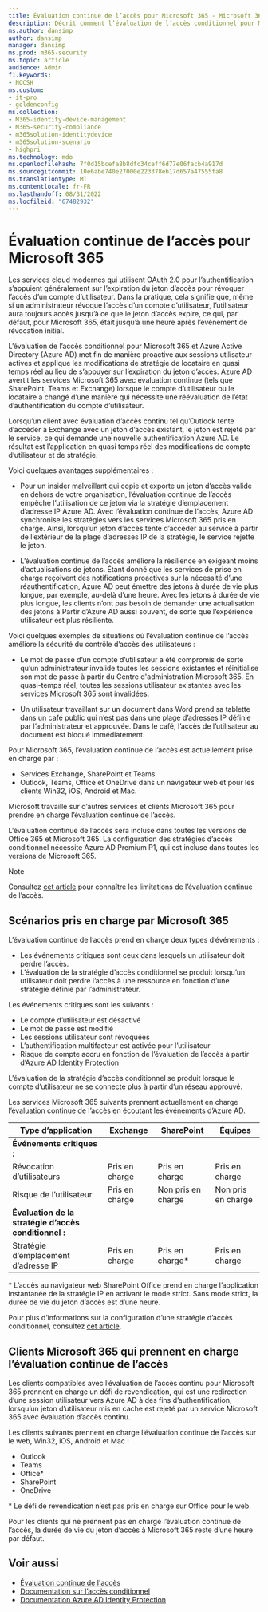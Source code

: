 ```yaml
---
title: Évaluation continue de l’accès pour Microsoft 365 - Microsoft 365 pour les entreprises
description: Décrit comment l’évaluation de l’accès conditionnel pour Microsoft 365 et Azure AD met fin de manière proactive aux sessions utilisateur actives et applique les modifications de stratégie de locataire en quasi-temps réel.
ms.author: dansimp
author: dansimp
manager: dansimp
ms.prod: m365-security
ms.topic: article
audience: Admin
f1.keywords:
- NOCSH
ms.custom:
- it-pro
- goldenconfig
ms.collection:
- M365-identity-device-management
- M365-security-compliance
- m365solution-identitydevice
- m365solution-scenario
- highpri
ms.technology: mdo
ms.openlocfilehash: 7f0d15bcefa8b8dfc34ceff6d77e06facb4a917d
ms.sourcegitcommit: 10e6abe740e27000e223378eb17d657a47555fa8
ms.translationtype: MT
ms.contentlocale: fr-FR
ms.lasthandoff: 08/31/2022
ms.locfileid: "67482932"
---
```

# <a name="continuous-access-evaluation-for-microsoft-365"></a>Évaluation continue de l’accès pour Microsoft 365

Les services cloud modernes qui utilisent OAuth 2.0 pour l’authentification s’appuient généralement sur l’expiration du jeton d’accès pour révoquer l’accès d’un compte d’utilisateur. Dans la pratique, cela signifie que, même si un administrateur révoque l’accès d’un compte d’utilisateur, l’utilisateur aura toujours accès jusqu’à ce que le jeton d’accès expire, ce qui, par défaut, pour Microsoft 365, était jusqu’à une heure après l’événement de révocation initial.

L’évaluation de l’accès conditionnel pour Microsoft 365 et Azure Active Directory (Azure AD) met fin de manière proactive aux sessions utilisateur actives et applique les modifications de stratégie de locataire en quasi temps réel au lieu de s’appuyer sur l’expiration du jeton d’accès. Azure AD avertit les services Microsoft 365 avec évaluation continue (tels que SharePoint, Teams et Exchange) lorsque le compte d’utilisateur ou le locataire a changé d’une manière qui nécessite une réévaluation de l’état d’authentification du compte d’utilisateur.

Lorsqu’un client avec évaluation d’accès continu tel qu’Outlook tente d’accéder à Exchange avec un jeton d’accès existant, le jeton est rejeté par le service, ce qui demande une nouvelle authentification Azure AD. Le résultat est l’application en quasi temps réel des modifications de compte d’utilisateur et de stratégie.

Voici quelques avantages supplémentaires :

- Pour un insider malveillant qui copie et exporte un jeton d’accès valide en dehors de votre organisation, l’évaluation continue de l’accès empêche l’utilisation de ce jeton via la stratégie d’emplacement d’adresse IP Azure AD. Avec l’évaluation continue de l’accès, Azure AD synchronise les stratégies vers les services Microsoft 365 pris en charge. Ainsi, lorsqu’un jeton d’accès tente d’accéder au service à partir de l’extérieur de la plage d’adresses IP de la stratégie, le service rejette le jeton.

- L’évaluation continue de l’accès améliore la résilience en exigeant moins d’actualisations de jetons. Étant donné que les services de prise en charge reçoivent des notifications proactives sur la nécessité d’une réauthentification, Azure AD peut émettre des jetons à durée de vie plus longue, par exemple, au-delà d’une heure. Avec les jetons à durée de vie plus longue, les clients n’ont pas besoin de demander une actualisation des jetons à Partir d’Azure AD aussi souvent, de sorte que l’expérience utilisateur est plus résiliente.

Voici quelques exemples de situations où l’évaluation continue de l’accès améliore la sécurité du contrôle d’accès des utilisateurs :

- Le mot de passe d’un compte d’utilisateur a été compromis de sorte qu’un administrateur invalide toutes les sessions existantes et réinitialise son mot de passe à partir du Centre d'administration Microsoft 365. En quasi-temps réel, toutes les sessions utilisateur existantes avec les services Microsoft 365 sont invalidées.

- Un utilisateur travaillant sur un document dans Word prend sa tablette dans un café public qui n’est pas dans une plage d’adresses IP définie par l’administrateur et approuvée. Dans le café, l’accès de l’utilisateur au document est bloqué immédiatement.

Pour Microsoft 365, l’évaluation continue de l’accès est actuellement prise en charge par :

- Services Exchange, SharePoint et Teams.
- Outlook, Teams, Office et OneDrive dans un navigateur web et pour les clients Win32, iOS, Android et Mac.

Microsoft travaille sur d’autres services et clients Microsoft 365 pour prendre en charge l’évaluation continue de l’accès.

L’évaluation continue de l’accès sera incluse dans toutes les versions de Office 365 et Microsoft 365. La configuration des stratégies d’accès conditionnel nécessite Azure AD Premium P1, qui est incluse dans toutes les versions de Microsoft 365.

> [!NOTE]
> Consultez [cet article](/azure/active-directory/conditional-access/concept-continuous-access-evaluation#limitations) pour connaître les limitations de l’évaluation continue de l’accès.

## <a name="scenarios-supported-by-microsoft-365"></a>Scénarios pris en charge par Microsoft 365

L’évaluation continue de l’accès prend en charge deux types d’événements :

- Les événements critiques sont ceux dans lesquels un utilisateur doit perdre l’accès.
- L’évaluation de la stratégie d’accès conditionnel se produit lorsqu’un utilisateur doit perdre l’accès à une ressource en fonction d’une stratégie définie par l’administrateur.

Les événements critiques sont les suivants :

- Le compte d’utilisateur est désactivé
- Le mot de passe est modifié
- Les sessions utilisateur sont révoquées
- L’authentification multifacteur est activée pour l’utilisateur
- Risque de compte accru en fonction de l’évaluation de l’accès à partir [d’Azure AD Identity Protection](/azure/active-directory/identity-protection/overview-identity-protection)

L’évaluation de la stratégie d’accès conditionnel se produit lorsque le compte d’utilisateur ne se connecte plus à partir d’un réseau approuvé.

Les services Microsoft 365 suivants prennent actuellement en charge l’évaluation continue de l’accès en écoutant les événements d’Azure AD.

|Type d’application|Exchange|SharePoint|Équipes|
|---|---|---|---|
|**Événements critiques :**||||
|Révocation d’utilisateurs|Pris en charge|Pris en charge|Pris en charge|
|Risque de l’utilisateur|Pris en charge|Non pris en charge|Non pris en charge|
|**Évaluation de la stratégie d’accès conditionnel :**||||
|Stratégie d’emplacement d’adresse IP|Pris en charge|Pris en charge\*|Pris en charge|

\* L’accès au navigateur web SharePoint Office prend en charge l’application instantanée de la stratégie IP en activant le mode strict. Sans mode strict, la durée de vie du jeton d’accès est d’une heure.

Pour plus d’informations sur la configuration d’une stratégie d’accès conditionnel, consultez [cet article](/azure/active-directory/conditional-access/overview).

## <a name="microsoft-365-clients-supporting-continuous-access-evaluation"></a>Clients Microsoft 365 qui prennent en charge l’évaluation continue de l’accès

Les clients compatibles avec l’évaluation de l’accès continu pour Microsoft 365 prennent en charge un défi de revendication, qui est une redirection d’une session utilisateur vers Azure AD à des fins d’authentification, lorsqu’un jeton d’utilisateur mis en cache est rejeté par un service Microsoft 365 avec évaluation d’accès continu.

Les clients suivants prennent en charge l’évaluation continue de l’accès sur le web, Win32, iOS, Android et Mac :

- Outlook
- Teams
- Office\*
- SharePoint
- OneDrive

\* Le défi de revendication n’est pas pris en charge sur Office pour le web.

Pour les clients qui ne prennent pas en charge l’évaluation continue de l’accès, la durée de vie du jeton d’accès à Microsoft 365 reste d’une heure par défaut.

## <a name="see-also"></a>Voir aussi

- [Évaluation continue de l'accès](/azure/active-directory/conditional-access/concept-continuous-access-evaluation)
- [Documentation sur l’accès conditionnel](/azure/active-directory/conditional-access/overview)
- [Documentation Azure AD Identity Protection](/azure/active-directory/identity-protection/overview-identity-protection)

